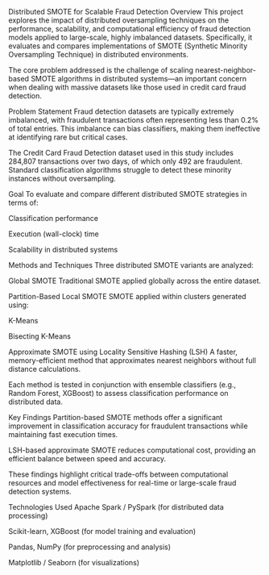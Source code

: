 Distributed SMOTE for Scalable Fraud Detection
Overview
This project explores the impact of distributed oversampling techniques on the performance, scalability, and computational efficiency of fraud detection models applied to large-scale, highly imbalanced datasets. Specifically, it evaluates and compares implementations of SMOTE (Synthetic Minority Oversampling Technique) in distributed environments.

The core problem addressed is the challenge of scaling nearest-neighbor-based SMOTE algorithms in distributed systems—an important concern when dealing with massive datasets like those used in credit card fraud detection.

Problem Statement
Fraud detection datasets are typically extremely imbalanced, with fraudulent transactions often representing less than 0.2% of total entries. This imbalance can bias classifiers, making them ineffective at identifying rare but critical cases.

The Credit Card Fraud Detection dataset used in this study includes 284,807 transactions over two days, of which only 492 are fraudulent. Standard classification algorithms struggle to detect these minority instances without oversampling.

Goal
To evaluate and compare different distributed SMOTE strategies in terms of:

Classification performance

Execution (wall-clock) time

Scalability in distributed systems

Methods and Techniques
Three distributed SMOTE variants are analyzed:

Global SMOTE
Traditional SMOTE applied globally across the entire dataset.

Partition-Based Local SMOTE
SMOTE applied within clusters generated using:

K-Means

Bisecting K-Means

Approximate SMOTE using Locality Sensitive Hashing (LSH)
A faster, memory-efficient method that approximates nearest neighbors without full distance calculations.

Each method is tested in conjunction with ensemble classifiers (e.g., Random Forest, XGBoost) to assess classification performance on distributed data.

Key Findings
Partition-based SMOTE methods offer a significant improvement in classification accuracy for fraudulent transactions while maintaining fast execution times.

LSH-based approximate SMOTE reduces computational cost, providing an efficient balance between speed and accuracy.

These findings highlight critical trade-offs between computational resources and model effectiveness for real-time or large-scale fraud detection systems.

Technologies Used
Apache Spark / PySpark (for distributed data processing)

Scikit-learn, XGBoost (for model training and evaluation)

Pandas, NumPy (for preprocessing and analysis)

Matplotlib / Seaborn (for visualizations)
